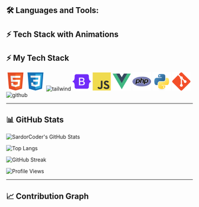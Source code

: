 ## 🛠️ Languages and Tools:

## ⚡ Tech Stack with Animations

## ⚡ My Tech Stack

<p align="left">

  <!-- HTML -->
  <img src="https://raw.githubusercontent.com/devicons/devicon/master/icons/html5/html5-original.svg" width="50" alt="html"/>

  <!-- CSS -->
  <img src="https://raw.githubusercontent.com/devicons/devicon/master/icons/css3/css3-original.svg" width="50" alt="css"/>

  <!-- Tailwind -->
  <img src="https://www.vectorlogo.zone/logos/tailwindcss/tailwindcss-icon.svg" width="50" alt="tailwind"/>

  <!-- Bootstrap -->
  <img src="https://raw.githubusercontent.com/devicons/devicon/master/icons/bootstrap/bootstrap-plain.svg" width="50" alt="bootstrap"/>

  <!-- JavaScript -->
  <img src="https://raw.githubusercontent.com/devicons/devicon/master/icons/javascript/javascript-original.svg" width="50" alt="javascript"/>

  <!-- Vue.js -->
  <img src="https://raw.githubusercontent.com/devicons/devicon/master/icons/vuejs/vuejs-original.svg" width="50" alt="vue"/>

  <!-- PHP -->
  <img src="https://raw.githubusercontent.com/devicons/devicon/master/icons/php/php-original.svg" width="50" alt="php"/>

  <!-- Python -->
  <img src="https://raw.githubusercontent.com/devicons/devicon/master/icons/python/python-original.svg" width="50" alt="python"/>

  <!-- Git -->
  <img src="https://raw.githubusercontent.com/devicons/devicon/master/icons/git/git-original.svg" width="50" alt="git"/>

  <!-- GitHub -->
  <img src="https://cdn.jsdelivr.net/gh/devicons/devicon/icons/github/github-original.svg" width="50" alt="github"/>

</p>


---

## 📊 GitHub Stats

![SardorCoder's GitHub Stats](https://github-readme-stats.vercel.app/api?username=AslDeveloper07&show_icons=true&theme=radical&count_private=true&hide_rank=false)

![Top Langs](https://github-readme-stats.vercel.app/api/top-langs/?username=AslDeveloper07&layout=compact&theme=radical)

![GitHub Streak](https://streak-stats.demolab.com?user=AslDeveloper07&theme=radical&border_radius=5)

![Profile Views](https://komarev.com/ghpvc/?username=AslDeveloper07&label=Profile%20views&color=0e75b6&style=flat)

---

## 📈 Contribution Graph

